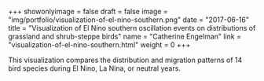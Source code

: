 +++
showonlyimage = false
draft = false
image = "img/portfolio/visualization-of-el-nino-southern.png"
date = "2017-06-16"
title = "Visualization of El Nino southern oscillation events on distributions of grassland and shrub-steppe birds"
name = "Catherine Engelman"
link = "visualization-of-el-nino-southern.html"
weight = 0
+++

This visualization compares the distribution and migration patterns of 14 bird species during El Nino, La Nina, or neutral years.